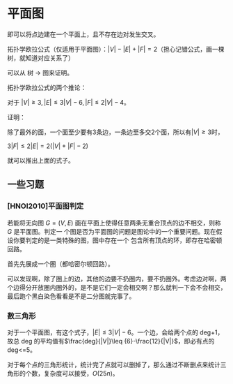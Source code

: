 # 平面图

即可以将点边建在一个平面上，且不存在边对发生交叉。

拓扑学欧拉公式（仅适用于平面图）：$|V|-|E|+|F| = 2$（担心记错公式，画一棵树，就知道对应关系了）

可以从 树 -> 图来证明。

拓扑学欧拉公式的两个推论：

对于 $|V|\geq 3,|E|\leq 3|V|-6,|F|\leq 2|V|-4$。

证明：

除了最外的面，一个面至少要有3条边，一条边至多交2个面，所以有$|V|\geq 3$时，

$3|F|\leq 2|E| = 2(|V|+|F|-2)$

就可以推出上面的式子。

## 一些习题

### [HNOI2010]平面图判定

若能将无向图 $G=(V, E)$ 画在平面上使得任意两条无重合顶点的边不相交，则称 $G$ 是平面图。判定一 个图是否为平面图的问题是图论中的一个重要问题。现在假设你要判定的是一类特殊的图，图中存在一个 包含所有顶点的环，即存在哈密顿回路。

首先先展成一个圈（都哈密尔顿回路）。

可以发现啊，除了圈上的边，其他的边要不扔圈内，要不扔圈外。考虑边对啊，两个边得分开放圈内圈外的，是不是它们一定会相交啊？那么就判一下会不会相交，最后跑个黑白染色看看是不是二分图就完事了。

### 数三角形

对于一个平面图，有这个式子，$|E|\leq 3|V|-6$。一个边，会给两个点的 deg+1，故总 deg 的平均值有$\frac{deg}{|V|}\leq {6}-\frac{12}{|V|}$​，即必有点的 deg<=5。

对于每个点的三角形统计，统计完了点就可以删掉了，那么通过不断删点来统计三角形的个数，复杂度可以接受，$O(25n)$​​。

